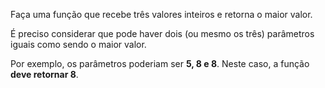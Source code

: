
Faça uma função que recebe três valores inteiros e retorna o maior valor. 

É preciso considerar que
pode haver dois (ou mesmo os três) parâmetros iguais como sendo o maior valor. 

Por exemplo, os
parâmetros poderiam ser **5, 8 e 8**. Neste caso, a função **deve retornar 8**.